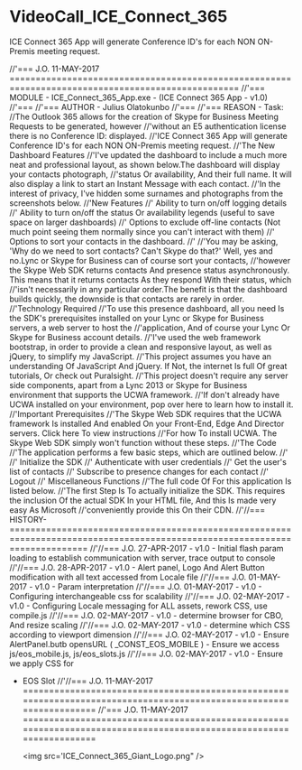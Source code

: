 # VideoCall_ICE_Connect_365
ICE Connect 365 App will generate Conference ID's for each NON ON-Premis meeting request.
<p>
<span>
//'=== J.O. 11-MAY-2017 ==================================================================================================
</span>
<span>
//'=== MODULE - ICE_Connect_365_App.exe - (ICE Connect 365 App -  v1.0)
<span>
//'===
<span>
//'=== AUTHOR - Julius Olatokunbo
<span>
//'===
<span>
//'=== REASON - Task:
<span>
//The Outlook 365 allows for the creation of Skype for Business Meeting Requests to be generated, however
<span>
//'without an E5 authentication license there is no Conference ID: displayed.
<span>
//'ICE Connect 365 App will generate Conference ID's for each NON ON-Premis meeting request.
//'The New Dashboard Features
//'I've updated the dashboard to include a much more neat and professional layout, as shown below.The dashboard will display your contacts photograph,
//'status Or availability, And their full name. It will also display a link to start an Instant Message with each contact.
//'In the interest of privacy, I've hidden some surnames and photographs from the screenshots below.
//'New Features
//'    Ability to turn on/off logging details
//'    Ability to turn on/off the status Or availability legends (useful to save space on larger dashboards)
//'    Options to exclude off-line contacts (Not much point seeing them normally since you can't interact with them)
//'    Options to sort your contacts in the dashboard.
//'
//'You may be asking, 'Why do we need to sort contacts? Can't Skype do that?' Well, yes and no.Lync or Skype for Business can of course sort your contacts,
//'however the Skype Web SDK returns contacts And presence status asynchronously. This means that it returns contacts As they respond With their status, which
//'isn't necessarily in any particular order.The benefit is that the dashboard builds quickly, the downside is that contacts are rarely in order.
//'Technology Required
//'To use this presence dashboard, all you need Is the SDK's prerequisites installed on your Lync or Skype for Business servers, a web server to host the
//'application, And of course your Lync Or Skype for Business account details.
//'I've used the web framework bootstrap, in order to provide a clean and responsive layout, as well as jQuery, to simplify my JavaScript.
//'This project assumes you have an understanding Of JavaScript And jQuery. If Not, the internet Is full Of great tutorials, Or check out Puralsight.
//'This project doesn't require any server side components, apart from a Lync 2013 or Skype for Business environment that supports the UCWA framework.
//'If don't already have UCWA installed on your environment, pop over here to learn how to install it.
//'Important Prerequisites
//'The Skype Web SDK requires that the UCWA framework Is installed And enabled On your Front-End, Edge And Director servers. Click here To view instructions
//'For how To install UCWA. The Skype Web SDK simply won't function without these steps.
//'The Code
//'The application performs a few basic steps, which are outlined below.
//'
//'    Initialize the SDK
//'    Authenticate with user credentials
//'    Get the user's list of contacts
//'    Subscribe to presence changes for each contact
//'    Logout
//'    Miscellaneous Functions
//'The full code Of For this application Is listed below.
//'The first Step Is To actually initialize the SDK. This requires the inclusion Of the actual SDK In your HTML file, And this Is made very easy As Microsoft
//'conveniently provide this On their CDN.
//'//=== HISTORY-===========================================================================================================================
//'//=== J.O. 27-APR-2017 - v1.0 - Initial flash param loading to establish communication with server, trace output to console
//'//=== J.O. 28-APR-2017 - v1.0 - Alert panel, Logo And Alert Button modification with all text accessed from Locale file
//'//=== J.O. 01-MAY-2017 - v1.0 - Param interpretation
//'//=== J.O. 01-MAY-2017 - v1.0 - Configuring interchangeable css for scalability
//'//=== J.O. 02-MAY-2017 - v1.0 - Configuring Locale messaging for ALL assets, rework CSS, use compile.js
//'//=== J.O. 02-MAY-2017 - v1.0 - determine browser for CBO, And resize scaling
//'//=== J.O. 02-MAY-2017 - v1.0 - determine which CSS according to viewport dimension
//'//=== J.O. 02-MAY-2017 - v1.0 - Ensure AlertPanel.butb opensURL ( _CONST_EOS_MOBILE ) - Ensure we access js/eos_mobile.js, js/eos_slots.js
//'//=== J.O. 02-MAY-2017 - v1.0 - Ensure we apply CSS for <UL><LI> EOS Slot
//'//=== J.O. 11-MAY-2017 ====================================================================================================================
//'=== J.O. 11-MAY-2017 ====================================================================================================================

<img src='ICE_Connect_365_Giant_Logo.png" />
